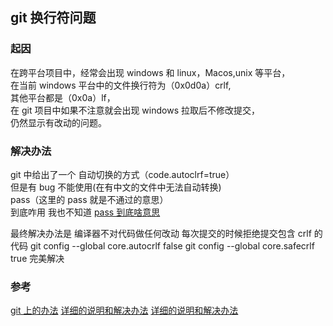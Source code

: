## git 换行符问题

### 起因

在跨平台项目中，经常会出现 windows 和 linux，Macos,unix 等平台，  
在当前 windows 平台中的文件换行符为（0x0d0a）crlf,  
其他平台都是（0x0a）lf，  
在 git 项目中如果不注意就会出现 windows 拉取后不修改提交，  
仍然显示有改动的问题。

### 解决办法

git 中给出了一个 自动切换的方式（code.autoclrf=true）  
但是有 bug 不能使用(在有中文的文件中无法自动转换)  
pass（这里的 pass 就是不通过的意思）  
到底咋用 我也不知道 [pass 到底啥意思](https://www.zhihu.com/question/27302256)

最终解决办法是
编译器不对代码做任何改动
每次提交的时候拒绝提交包含 crlf 的代码
git config --global core.autocrlf false
git config --global core.safecrlf true
完美解决

### 参考

[git 上的办法](https://github.com/vigente/gerardus/wiki/Integrate-git-diffs-with-word-docx-files)
[详细的说明和解决办法](https://github.com/cssmagic/blog/issues/22)
[详细的说明和解决办法](https://www.cnblogs.com/flying_bat/archive/2013/09/16/3324769.html)
